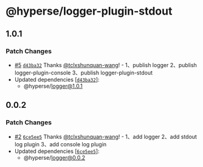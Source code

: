 # @hyperse/logger-plugin-stdout

## 1.0.1

### Patch Changes

- [#5](https://github.com/hyperse-io/logger/pull/5) [`d43ba32`](https://github.com/hyperse-io/logger/commit/d43ba328f675999256250ff4fc9fa79c251ce58e) Thanks [@tclxshunquan-wang](https://github.com/tclxshunquan-wang)! - 1、publish logger
  2、publish logger-plugin-console
  3、publish logger-plugin-stdout
- Updated dependencies [[`d43ba32`](https://github.com/hyperse-io/logger/commit/d43ba328f675999256250ff4fc9fa79c251ce58e)]:
  - @hyperse/logger@1.0.1

## 0.0.2

### Patch Changes

- [#2](https://github.com/hyperse-io/logger/pull/2) [`6ce5ee5`](https://github.com/hyperse-io/logger/commit/6ce5ee5a28856a79f501a74c9acee1710b986f37) Thanks [@tclxshunquan-wang](https://github.com/tclxshunquan-wang)! - 1、add logger
  2、add stdout log plugin
  3、add console log plugin
- Updated dependencies [[`6ce5ee5`](https://github.com/hyperse-io/logger/commit/6ce5ee5a28856a79f501a74c9acee1710b986f37)]:
  - @hyperse/logger@0.0.2

